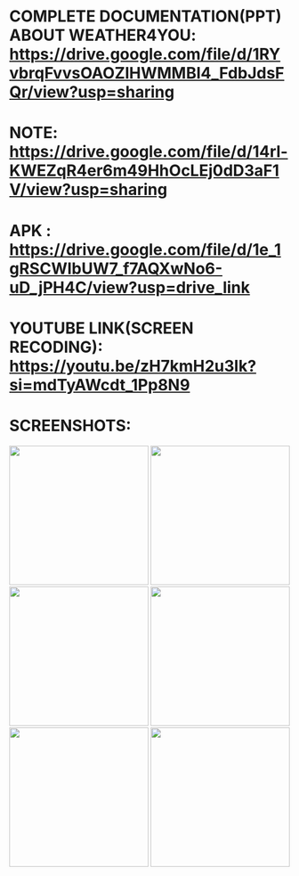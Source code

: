 # COMPLETE DOCUMENTATION(PPT) ABOUT WEATHER4YOU: https://drive.google.com/file/d/1RYvbrqFvvsOAOZlHWMMBI4_FdbJdsFQr/view?usp=sharing

# NOTE: https://drive.google.com/file/d/14rl-KWEZqR4er6m49HhOcLEj0dD3aF1V/view?usp=sharing

# APK : https://drive.google.com/file/d/1e_1gRSCWIbUW7_f7AQXwNo6-uD_jPH4C/view?usp=drive_link

# YOUTUBE LINK(SCREEN RECODING): https://youtu.be/zH7kmH2u3lk?si=mdTyAWcdt_1Pp8N9

# SCREENSHOTS:
<img src="https://github.com/user-attachments/assets/45c0ab80-04d1-48bf-8258-35c17ec15b0a" width="250">
<img src="https://github.com/user-attachments/assets/37028ff7-c89a-4578-b924-a94c6b310378" width="250">
<img src="https://github.com/user-attachments/assets/9759a65d-227f-409f-8d39-68cc86289174" width="250">
<img src="https://github.com/user-attachments/assets/b5975301-2f50-4d40-815d-c32dc5f5929a" width="250">
<img src="https://github.com/user-attachments/assets/dc1ebcb4-55b8-4c0c-9018-8ebf7faec06a" width="250">
<img src="https://github.com/user-attachments/assets/c80ceddd-e480-4eb6-92b2-de67b8d885e0" width="250">




